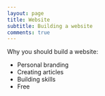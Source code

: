 ```yaml
---
layout: page
title: Website
subtitle: Building a website
comments: true
---
```


Why you should build a website:

- Personal branding
- Creating articles
- Building skills
- Free
